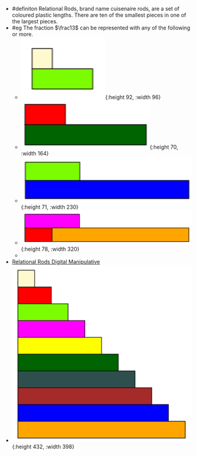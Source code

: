 - #definiton Relational Rods, brand name cuisenaire rods, are a set of coloured plastic lengths. There are ten of the smallest pieces in one of the largest pieces.
- #eg The fraction $\frac13$ can be represented with any of the following or more.
	- ![image.png](../assets/image_1748109539896_0.png){:height 92, :width 96}
	- ![image.png](../assets/image_1748109575387_0.png){:height 70, :width 164}
	- ![image.png](../assets/image_1748109598824_0.png){:height 71, :width 230}
	- ![image.png](../assets/image_1748109650964_0.png){:height 78, :width 320}
	-
- [Relational Rods Digital Manipulative](https://mathsbot.com/manipulatives/rods)
- ![image.png](../assets/image_1748109247575_0.png){:height 432, :width 398}